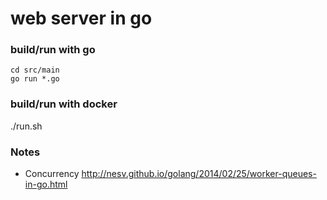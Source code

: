 # web server in go

### build/run with go
```
cd src/main
go run *.go
```

### build/run with docker
./run.sh

### Notes
- Concurrency  http://nesv.github.io/golang/2014/02/25/worker-queues-in-go.html

